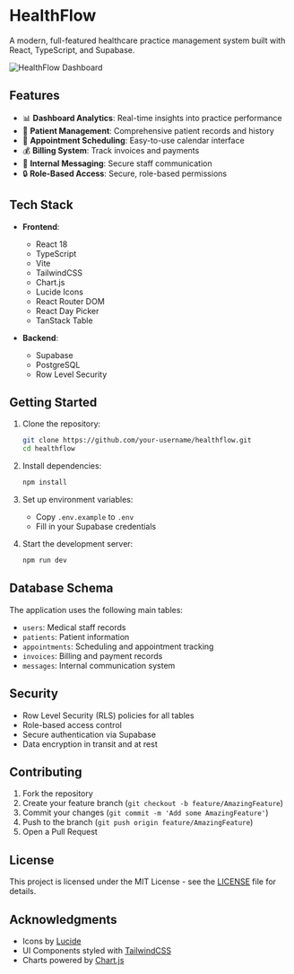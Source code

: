 # HealthFlow

A modern, full-featured healthcare practice management system built with React, TypeScript, and Supabase.

![HealthFlow Dashboard](https://images.unsplash.com/photo-1576091160399-112ba8d25d1d?auto=format&fit=crop&q=80)

## Features

- 📊 **Dashboard Analytics**: Real-time insights into practice performance
- 👥 **Patient Management**: Comprehensive patient records and history
- 📅 **Appointment Scheduling**: Easy-to-use calendar interface
- 💰 **Billing System**: Track invoices and payments
- 💬 **Internal Messaging**: Secure staff communication
- 🔒 **Role-Based Access**: Secure, role-based permissions

## Tech Stack

- **Frontend**:
  - React 18
  - TypeScript
  - Vite
  - TailwindCSS
  - Chart.js
  - Lucide Icons
  - React Router DOM
  - React Day Picker
  - TanStack Table

- **Backend**:
  - Supabase
  - PostgreSQL
  - Row Level Security

## Getting Started

1. Clone the repository:
   ```bash
   git clone https://github.com/your-username/healthflow.git
   cd healthflow
   ```

2. Install dependencies:
   ```bash
   npm install
   ```

3. Set up environment variables:
   - Copy `.env.example` to `.env`
   - Fill in your Supabase credentials

4. Start the development server:
   ```bash
   npm run dev
   ```

## Database Schema

The application uses the following main tables:

- `users`: Medical staff records
- `patients`: Patient information
- `appointments`: Scheduling and appointment tracking
- `invoices`: Billing and payment records
- `messages`: Internal communication system

## Security

- Row Level Security (RLS) policies for all tables
- Role-based access control
- Secure authentication via Supabase
- Data encryption in transit and at rest

## Contributing

1. Fork the repository
2. Create your feature branch (`git checkout -b feature/AmazingFeature`)
3. Commit your changes (`git commit -m 'Add some AmazingFeature'`)
4. Push to the branch (`git push origin feature/AmazingFeature`)
5. Open a Pull Request

## License

This project is licensed under the MIT License - see the [LICENSE](LICENSE) file for details.

## Acknowledgments

- Icons by [Lucide](https://lucide.dev/)
- UI Components styled with [TailwindCSS](https://tailwindcss.com/)
- Charts powered by [Chart.js](https://www.chartjs.org/)